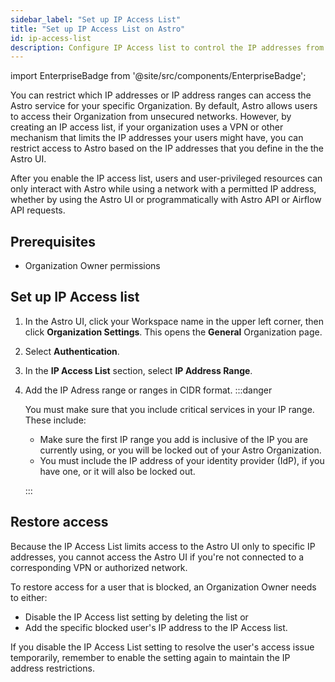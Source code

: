 ```yaml
---
sidebar_label: "Set up IP Access List"
title: "Set up IP Access List on Astro"
id: ip-access-list
description: Configure IP Access list to control the IP addresses from where your users can log in to Astro.
---
```


import EnterpriseBadge from '@site/src/components/EnterpriseBadge';

<EnterpriseBadge/>

You can restrict which IP addresses or IP address ranges can access the Astro service for your specific Organization. By default, Astro allows users to access their Organization from unsecured networks. However, by creating an IP access list, if your organization uses a VPN or other mechanism that limits the IP addresses your users might have, you can restrict access to Astro based on the IP addresses that you define in the the Astro UI.

After you enable the IP access list, users and user-privileged resources can only interact with Astro while using a network with a permitted IP address, whether by using the Astro UI or programmatically with Astro API or Airflow API requests.

## Prerequisites

- Organization Owner permissions

## Set up IP Access list

1. In the Astro UI, click your Workspace name in the upper left corner, then click **Organization Settings**. This opens the **General** Organization page.
2. Select **Authentication**.
3. In the **IP Access List** section, select **IP Address Range**.
4. Add the IP Adress range or ranges in CIDR format.
    :::danger

    You must make sure that you include critical services in your IP range. These include:

    - Make sure the first IP range you add is inclusive of the IP you are currently using, or you will be locked out of your Astro Organization.
    - You must include the IP address of your identity provider (IdP), if you have one, or it will also be locked out.

    :::

## Restore access

Because the IP Access List limits access to the Astro UI only to specific IP addresses, you cannot access the Astro UI if you're not connected to a corresponding VPN or authorized network.

To restore access for a user that is blocked, an Organization Owner needs to either:

- Disable the IP Access list setting by deleting the list or
- Add the specific blocked user's IP address to the IP Access list.

If you disable the IP Access List setting to resolve the user's access issue temporarily, remember to enable the setting again to maintain the IP address restrictions.